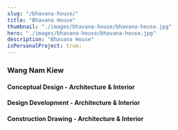 ```yaml
---
slug: "/bhavana-house/"
title: "Bhavana House"
thumbnail: "./images/bhavana-house/bhavana-house.jpg"
hero: "./images/bhavana-house/bhavana-house.jpg"
description: "Bhavana House"
isPersonalProject: true;
---
```


### Wang Nam Kiew

#### Conceptual Design - Architecture & Interior

#### Design Development - Architecture & Interior

#### Construction Drawing - Architecture & Interior
